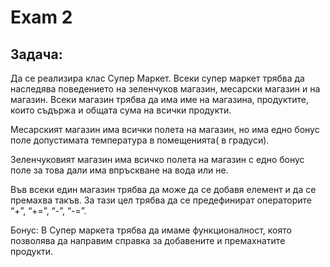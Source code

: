 # Exam 2

## Задача:

Да се реализира клас Супер Маркет. Всеки супер маркет трябва да наследява поведението на зеленчуков магазин, месарски магазин и на магазин. Всеки магазин трябва да има име на магазина, продуктите, които съдържа и общата сума на всички продукти. Месарският магазин има всички полета на магазин, но има едно бонус поле допустимата температура в помещенията( в градуси).Зеленчуковият магазин има всичко полета на магазин с едно бонус поле за това дали има впръскване на вода или не.Във всеки един магазин трябва да може да се добавя елемент и да се премахва такъв. За тази цел трябва да се предефинират операторите “+”, “+=”, “-”, “-=”. Бонус: В Супер маркета трябва да имаме функционалност, която позволява да направим справка за добавените и премахнатите продукти. 